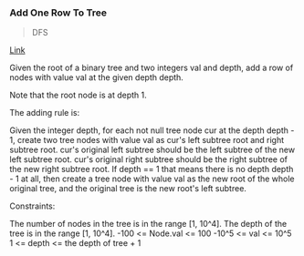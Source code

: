 ### Add One Row To Tree
> DFS

[Link](https://leetcode.com/problems/add-one-row-to-tree/)

Given the root of a binary tree and two integers val and depth, add a row of nodes with value val at the given depth depth.

Note that the root node is at depth 1.

The adding rule is:

Given the integer depth, for each not null tree node cur at the depth depth - 1, create two tree nodes with value val as cur's left subtree root and right subtree root.
cur's original left subtree should be the left subtree of the new left subtree root.
cur's original right subtree should be the right subtree of the new right subtree root.
If depth == 1 that means there is no depth depth - 1 at all, then create a tree node with value val as the new root of the whole original tree, and the original tree is the new root's left subtree.

Constraints:

The number of nodes in the tree is in the range [1, 10^4].
The depth of the tree is in the range [1, 10^4].
-100 <= Node.val <= 100
-10^5 <= val <= 10^5
1 <= depth <= the depth of tree + 1